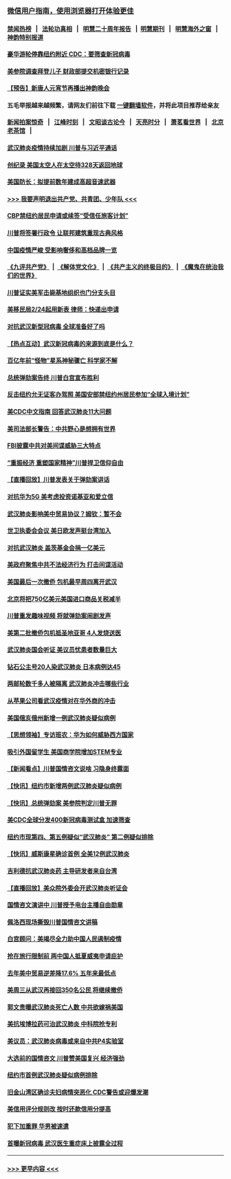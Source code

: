 ### [微信用户指南，使用浏览器打开体验更佳](https://github.com/gfw-breaker/banned-news1/blob/master/indexes/wechat-guide.md?t=0)
#### [禁闻热榜](热点新闻.md?t=0)  &nbsp;&nbsp;|&nbsp;&nbsp; [法轮功真相](https://github.com/gfw-breaker/truth/blob/master/README.md?t=0) &nbsp;&nbsp;|&nbsp;&nbsp; [明慧二十周年报告](https://github.com/gfw-breaker/mh-reports/blob/master/README.md?t=0) &nbsp;&nbsp;|&nbsp;&nbsp;[明慧期刊](https://github.com/gfw-breaker/mh-qikan) &nbsp;&nbsp;|&nbsp;&nbsp; [明慧海外之窗](https://github.com/gfw-breaker/mh-news/blob/master/README.md?t=0) &nbsp;&nbsp;|&nbsp;&nbsp; [神韵特别报道](https://github.com/gfw-breaker/mh-news/blob/master/shenyun.md?t=0)
#### [豪华游轮停靠纽约附近 CDC：要筛查新冠病毒](../pages/nsc412/n11852085.md?t=02080044) 
#### [美参院调查拜登儿子 财政部提交机密银行记录](../pages/nsc412/n11851808.md?t=02080044) 
#### [【预告】新唐人元宵节再播出神韵晚会](../pages/nsc412/n11843192.md?t=02080044) 
#### 五毛举报越来越频繁，请网友们前往下载 [一键翻墙软件](https://github.com/gfw-breaker/ssr-accounts)，并将此项目推荐给亲友
#### [新闻拍案惊奇](https://github.com/gfw-breaker/banned-news1/blob/master/pages/link4.md) &nbsp;&nbsp;|&nbsp;&nbsp; [江峰时刻](https://github.com/gfw-breaker/banned-news1/blob/master/pages/link4.md) &nbsp;&nbsp;|&nbsp;&nbsp; [文昭谈古论今](https://github.com/gfw-breaker/banned-news1/blob/master/pages/link4.md) &nbsp;&nbsp;|&nbsp;&nbsp; [天亮时分](https://github.com/gfw-breaker/banned-news1/blob/master/pages/link4.md) &nbsp;&nbsp;|&nbsp;&nbsp; [萧茗看世界](https://github.com/gfw-breaker/banned-news1/blob/master/pages/link4.md) &nbsp;&nbsp;|&nbsp;&nbsp; [北京老茶馆](https://github.com/gfw-breaker/banned-news1/blob/master/pages/link4.md) &nbsp;&nbsp;|&nbsp;&nbsp; 
#### [武汉肺炎疫情持续加剧 川普与习近平通话](../pages/nsc412/n11851613.md?t=02080044) 
#### [创纪录 美国太空人在太空待328天返回地球](../pages/nsc412/n11851266.md?t=02080044) 
#### [美国防长：拟提前数年建成高超音速武器](../pages/nsc412/n11850959.md?t=02080044) 
#### [>>> 我要声明退出共产党、共青团、少年队 <<<](https://github.com/begood0513/goodnews/blob/master/quit/letter.md) 
#### [CBP禁纽约居民申请或续签“受信任旅客计划”](../pages/nsc412/n11850857.md?t=02080044) 
#### [川普将签署行政令 让联邦建筑重现古典风格](../pages/nsc412/n11850654.md?t=02080044) 
#### [中国疫情严峻 受影响奢侈和高档品牌一览](../pages/nsc412/n11850319.md?t=02080044) 
#### [《九评共产党》](https://github.com/begood0513/9ping.md/blob/master/README.md) &nbsp;|&nbsp; [《解体党文化》](../../../../jtdwh.md/blob/master/README.md)  &nbsp;|&nbsp; [《共产主义的终极目的》](../../../../gczydzjmd.md/blob/master/README.md) &nbsp;|&nbsp; [《魔鬼在统治我们的世界》](../../../../mgztzwmdsj.md/blob/master/README.md) 
#### [川普证实美军击毙基地组织也门分支头目](../pages/nsc412/n11850383.md?t=02080044) 
#### [美移民局2/24起用新表 律师：快递出申请](../pages/nsc412/n11848220.md?t=02080044) 
#### [对抗武汉新型冠病毒 全球准备好了吗](../pages/nsc412/n11850142.md?t=02080044) 
#### [【热点互动】武汉新冠病毒的来源到底是什么？](../pages/nsc412/n11849749.md?t=02080044) 
#### [百亿年前“怪物”星系神秘骤亡 科学家不解](../pages/nsc412/n11849863.md?t=02080044) 
#### [总统弹劾案告终 川普白宫宣布胜利](../pages/nsc412/n11849985.md?t=02080044) 
#### [反击纽约允无证客办驾照  美国安部禁纽约州居民参加“全球入境计划”](../pages/nsc412/n11849828.md?t=02080044) 
#### [美CDC中文指南 回答武汉肺炎11大问题](../pages/nsc412/n11849703.md?t=02080044) 
#### [美司法部长警告：中共野心是想拥有世界](../pages/nsc412/n11849769.md?t=02080044) 
#### [FBI披露中共对美间谍威胁三大特点](../pages/nsc412/n11849700.md?t=02080044) 
#### [“重振经济 重塑国家精神”川普捍卫信仰自由](../pages/nsc412/n11849641.md?t=02080044) 
#### [【直播回放】川普发表关于弹劾案讲话](../pages/nsc412/n11849472.md?t=02080044) 
#### [对抗华为5G 美考虑投资诺基亚和爱立信](../pages/nsc412/n11849510.md?t=02080044) 
#### [武汉肺炎影响美中贸易协议？姆钦：暂不会](../pages/nsc412/n11849497.md?t=02080044) 
#### [世卫执委会会议 美日欧发声挺台湾加入](../pages/nsc412/n11849433.md?t=02080044) 
#### [对抗武汉肺炎 盖茨基金会捐一亿美元](../pages/nsc412/n11848953.md?t=02080044) 
#### [美政府聚焦中共不法经济行为 打击间谍活动](../pages/nsc412/n11849322.md?t=02080044) 
#### [美国最后一次撤侨 包机最早周四离开武汉](../pages/nsc412/n11849395.md?t=02080044) 
#### [北京将把750亿美元美国进口商品关税减半](../pages/nsc412/n11848896.md?t=02080044) 
#### [川普重发趣味视频 将就弹劾案闹剧发声](../pages/nsc412/n11848715.md?t=02080044) 
#### [美第二批撤侨包机抵圣地亚哥 4人发烧送医](../pages/nsc412/n11847923.md?t=02080044) 
#### [武汉肺炎国会听证 美议员忧患者数量巨大](../pages/nsc412/n11844851.md?t=02080044) 
#### [钻石公主号20人染武汉肺炎 日本病例达45](../pages/nsc412/n11847823.md?t=02080044) 
#### [两邮轮数千多人被隔离 武汉肺炎冲击哪些行业](../pages/nsc412/n11847456.md?t=02080044) 
#### [从苹果公司看武汉疫情对在华外商的冲击](../pages/nsc412/n11847586.md?t=02080044) 
#### [美国俄亥俄州新增一例武汉肺炎疑似病例](../pages/nsc412/n11847714.md?t=02080044) 
#### [【思想领袖】专访班农：华为如何威胁西方国家](../pages/nsc412/n11847306.md?t=02080044) 
#### [吸引外国留学生 美国商学院增加STEM专业](../pages/nsc412/n11847417.md?t=02080044) 
#### [【新闻看点】川普国情咨文说啥 习隐身终露面](../pages/nsc412/n11847016.md?t=02080044) 
#### [【快讯】纽约市新增两例武汉肺炎疑似病例](../pages/nsc412/n11847250.md?t=02080044) 
#### [【快讯】总统弹劾案 美参院判定川普无罪](../pages/nsc412/n11847316.md?t=02080044) 
#### [美CDC全球分发400新冠病毒测试盒 加速筛查](../pages/nsc412/n11847260.md?t=02080044) 
#### [纽约市现第四、第五例疑似“武汉肺炎”   第二例疑似排除](../pages/nsc412/n11847332.md?t=02080044) 
#### [【快讯】威斯康星确诊首例 全美12例武汉肺炎](../pages/nsc412/n11847162.md?t=02080044) 
#### [吉利德抗武汉肺炎药 主导研发者来自台湾](../pages/nsc412/n11847064.md?t=02080044) 
#### [【直播回放】美众院外委会开武汉肺炎听证会](../pages/nsc412/n11846727.md?t=02080044) 
#### [国情咨文演讲中 川普授予电台主播自由勋章](../pages/nsc412/n11846815.md?t=02080044) 
#### [佩洛西现场撕毁川普国情咨文讲稿](../pages/nsc412/n11846724.md?t=02080044) 
#### [白宫顾问：美竭尽全力助中国人民遏制疫情](../pages/nsc412/n11846756.md?t=02080044) 
#### [抢在旅行限制前 两中国人抵夏威夷申请庇护](../pages/nsc412/n11846866.md?t=02080044) 
#### [去年美中贸易逆差降17.6% 五年来最低点](../pages/nsc412/n11846755.md?t=02080044) 
#### [美周三从武汉再接回350名公民 将继续撤侨](../pages/nsc412/n11846705.md?t=02080044) 
#### [郭文贵曝武汉肺炎死亡人数 中共欲嫁祸美国](../pages/nsc412/n11846240.md?t=02080044) 
#### [美抗埃博拉药可治武汉肺炎 中科院抢专利](../pages/nsc412/n11846409.md?t=02080044) 
#### [美议员：武汉肺炎病毒或来自中共P4实验室](../pages/nsc412/n11846043.md?t=02080044) 
#### [大选前的国情咨文 川普赞美国复兴 经济强劲](../pages/nsc412/n11845526.md?t=02080044) 
#### [纽约市首例武汉肺炎疑似病例排除](../pages/nsc412/n11844989.md?t=02080044) 
#### [旧金山湾区确诊夫妇病情突恶化 CDC警告或迎爆发潮](../pages/nsc412/n11845730.md?t=02080044) 
#### [美信用评分规则改  按时还款信用分提高](../pages/nsc412/n11845488.md?t=02080044) 
#### [犯下加重罪 华男被速遣](../pages/nsc412/n11845476.md?t=02080044) 
#### [首曝新冠病毒 武汉医生重症床上披露全过程](../pages/nsc412/n11845150.md?t=02080044) 

----
#### [ >>> 更早内容 <<< ](../indexes/nsc412-earlier.md)
